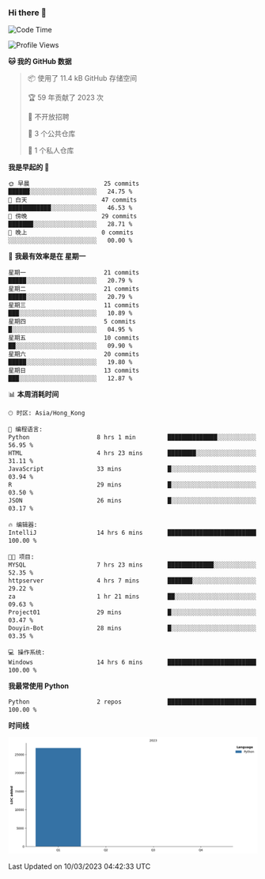### Hi there 👋

<!--
**Mrzqd/Mrzqd** is a ✨ _special_ ✨ repository because its `README.md` (this file) appears on your GitHub profile.

Here are some ideas to get you started:

- 🔭 I’m currently working on ...
- 🌱 I’m currently learning ...
- 👯 I’m looking to collaborate on ...
- 🤔 I’m looking for help with ...
- 💬 Ask me about ...
- 📫 How to reach me: ...
- 😄 Pronouns: ...
- ⚡ Fun fact: ...
-->
<!--START_SECTION:waka-->
![Code Time](http://img.shields.io/badge/Code%20Time-48%20hrs%2015%20mins-blue)

![Profile Views](http://img.shields.io/badge/%E4%B8%AA%E4%BA%BA%E8%B5%84%E6%96%99%E8%A7%82%E7%9C%8B%E6%AC%A1%E6%95%B0-9-blue)

**🐱 我的 GitHub 数据** 

> 📦  使用了 11.4 kB GitHub 存储空间 
 > 
> 🏆 59 年贡献了 2023 次
 > 
> 🚫 不开放招聘
 > 
> 📜 3 个公共仓库 
 > 
> 🔑 1 个私人仓库 
 > 
**我是早起的 🐤** 

```text
🌞 早晨                     25 commits          ██████░░░░░░░░░░░░░░░░░░░   24.75 % 
🌆 白天                     47 commits          ████████████░░░░░░░░░░░░░   46.53 % 
🌃 傍晚                     29 commits          ███████░░░░░░░░░░░░░░░░░░   28.71 % 
🌙 晚上                     0 commits           ░░░░░░░░░░░░░░░░░░░░░░░░░   00.00 % 
```
📅 **我最有效率是在 星期一** 

```text
星期一                      21 commits          █████░░░░░░░░░░░░░░░░░░░░   20.79 % 
星期二                      21 commits          █████░░░░░░░░░░░░░░░░░░░░   20.79 % 
星期三                      11 commits          ███░░░░░░░░░░░░░░░░░░░░░░   10.89 % 
星期四                      5 commits           █░░░░░░░░░░░░░░░░░░░░░░░░   04.95 % 
星期五                      10 commits          ██░░░░░░░░░░░░░░░░░░░░░░░   09.90 % 
星期六                      20 commits          █████░░░░░░░░░░░░░░░░░░░░   19.80 % 
星期日                      13 commits          ███░░░░░░░░░░░░░░░░░░░░░░   12.87 % 
```


📊 **本周消耗时间** 

```text
🕑︎ 时区: Asia/Hong_Kong

💬 编程语言: 
Python                   8 hrs 1 min         ██████████████░░░░░░░░░░░   56.95 % 
HTML                     4 hrs 23 mins       ████████░░░░░░░░░░░░░░░░░   31.11 % 
JavaScript               33 mins             █░░░░░░░░░░░░░░░░░░░░░░░░   03.94 % 
R                        29 mins             █░░░░░░░░░░░░░░░░░░░░░░░░   03.50 % 
JSON                     26 mins             █░░░░░░░░░░░░░░░░░░░░░░░░   03.17 % 

🔥 编辑器: 
IntelliJ                 14 hrs 6 mins       █████████████████████████   100.00 % 

🐱‍💻 项目: 
MYSQL                    7 hrs 23 mins       █████████████░░░░░░░░░░░░   52.35 % 
httpserver               4 hrs 7 mins        ███████░░░░░░░░░░░░░░░░░░   29.22 % 
za                       1 hr 21 mins        ██░░░░░░░░░░░░░░░░░░░░░░░   09.63 % 
Project01                29 mins             █░░░░░░░░░░░░░░░░░░░░░░░░   03.47 % 
Douyin-Bot               28 mins             █░░░░░░░░░░░░░░░░░░░░░░░░   03.35 % 

💻 操作系统: 
Windows                  14 hrs 6 mins       █████████████████████████   100.00 % 
```

**我最常使用 Python** 

```text
Python                   2 repos             █████████████████████████   100.00 % 
```



**时间线**

![Lines of Code chart](https://raw.githubusercontent.com/Mrzqd/Mrzqd/main/assets/bar_graph.png)


 Last Updated on 10/03/2023 04:42:33 UTC
<!--END_SECTION:waka-->
